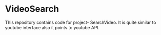 # VideoSearch
This repository contains code for project- SearchVideo. It is quite similar to youtube interface also it points to youtube API.
